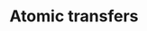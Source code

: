 ---
title: "Atomic transfers"
description: "A documentation of Atomic Transfers, explaining the processes and use cases of Atomic Transfers, and a step-by-step guide on its processes like how to create your own transactions or combine your transactions and many other processes. Guides includes creating transactions, combining transactions, group transactions, split transactions, sign transactions, assembling transaction groups and sending transaction groups."
type: "tutorial"
category: "Algorand Components,Others"
difficulty: "Intermediate"
summary: "Documentation on Atomic Transfers"
file_path: ""
image: "https://assets-global.website-files.com/5e39e095596498a8b9624af1/5ffca6e3e0d8ad9231cc2af6_Portfolio-course---final.png"
link: "https://developer.algorand.org/docs/get-details/atomic_transfers/"
status: "open"
---